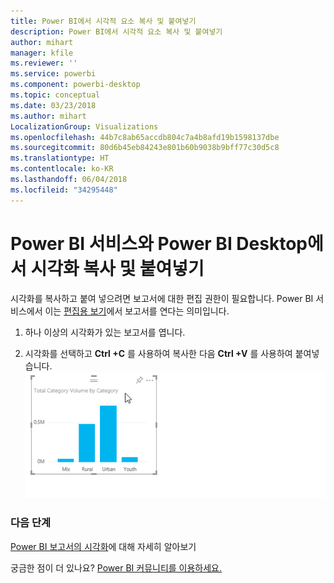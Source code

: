 ```yaml
---
title: Power BI에서 시각적 요소 복사 및 붙여넣기
description: Power BI에서 시각적 요소 복사 및 붙여넣기
author: mihart
manager: kfile
ms.reviewer: ''
ms.service: powerbi
ms.component: powerbi-desktop
ms.topic: conceptual
ms.date: 03/23/2018
ms.author: mihart
LocalizationGroup: Visualizations
ms.openlocfilehash: 44b7c8ab65accdb804c7a4b8afd19b1598137dbe
ms.sourcegitcommit: 80d6b45eb84243e801b60b9038b9bff77c30d5c8
ms.translationtype: HT
ms.contentlocale: ko-KR
ms.lasthandoff: 06/04/2018
ms.locfileid: "34295448"
---
```

# <a name="copy-and-paste-a-visualization-in-power-bi-service-and-power-bi-desktop"></a>Power BI 서비스와 Power BI Desktop에서 시각화 복사 및 붙여넣기
시각화를 복사하고 붙여 넣으려면 보고서에 대한 편집 권한이 필요합니다. Power BI 서비스에서 이는 [편집용 보기](service-reading-view-and-editing-view.md)에서 보고서를 연다는 의미입니다.

1. 하나 이상의 시각화가 있는 보고서를 엽니다.  

2. 시각화를 선택하고 **Ctrl +C** 를 사용하여 복사한 다음 **Ctrl +V** 를 사용하여 붙여넣습니다.  
   ![](media/power-bi-visualization-copy-paste/copypasteviznew.gif)

### <a name="next-steps"></a>다음 단계
[Power BI 보고서의 시각화](power-bi-report-visualizations.md)에 대해 자세히 알아보기

궁금한 점이 더 있나요? [Power BI 커뮤니티를 이용하세요.](http://community.powerbi.com/)

